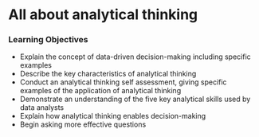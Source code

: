 # All about analytical thinking

### Learning Objectives

* Explain the concept of data-driven decision-making including specific examples
* Describe the key characteristics of analytical thinking
* Conduct an analytical thinking self assessment, giving specific examples of the application of analytical thinking
* Demonstrate an understanding of the five key analytical skills used by data analysts
* Explain how analytical thinking enables decision-making
* Begin asking more effective questions
